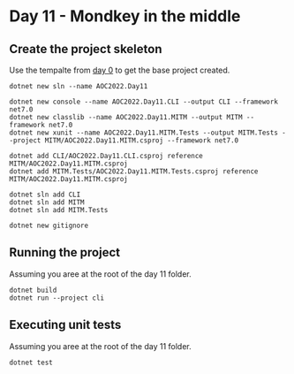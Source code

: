 # Day 11 - Mondkey in the middle

## Create the project skeleton

Use the tempalte from [day 0](../day0/README.md) to get the base project created.


```
dotnet new sln --name AOC2022.Day11

dotnet new console --name AOC2022.Day11.CLI --output CLI --framework net7.0
dotnet new classlib --name AOC2022.Day11.MITM --output MITM --framework net7.0
dotnet new xunit --name AOC2022.Day11.MITM.Tests --output MITM.Tests --project MITM/AOC2022.Day11.MITM.csproj --framework net7.0

dotnet add CLI/AOC2022.Day11.CLI.csproj reference MITM/AOC2022.Day11.MITM.csproj
dotnet add MITM.Tests/AOC2022.Day11.MITM.Tests.csproj reference MITM/AOC2022.Day11.MITM.csproj

dotnet sln add CLI
dotnet sln add MITM
dotnet sln add MITM.Tests

dotnet new gitignore
```

## Running the project

Assuming you aree at the root of the day 11 folder.

``` 
dotnet build
dotnet run --project cli
```

## Executing unit tests

Assuming you aree at the root of the day 11 folder.

```
dotnet test
```
